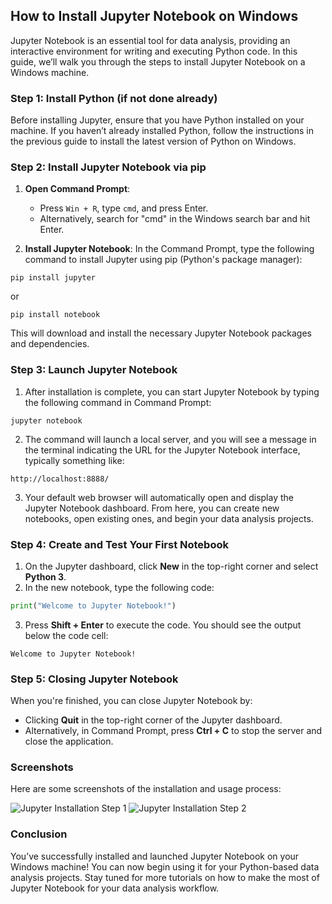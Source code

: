 ## How to Install Jupyter Notebook on Windows

Jupyter Notebook is an essential tool for data analysis, providing an interactive environment for writing and executing Python code. In this guide, we’ll walk you through the steps to install Jupyter Notebook on a Windows machine.

### **Step 1: Install Python (if not done already)**

Before installing Jupyter, ensure that you have Python installed on your machine. If you haven’t already installed Python, follow the instructions in the previous guide to install the latest version of Python on Windows.

### **Step 2: Install Jupyter Notebook via pip**

1. **Open Command Prompt**:
   - Press `Win + R`, type `cmd`, and press Enter.
   - Alternatively, search for "cmd" in the Windows search bar and hit Enter.

2. **Install Jupyter Notebook**:
   In the Command Prompt, type the following command to install Jupyter using pip (Python's package manager):

```shell
pip install jupyter
```
or 

```shell
pip install notebook
```

This will download and install the necessary Jupyter Notebook packages and dependencies.

### **Step 3: Launch Jupyter Notebook**

1. After installation is complete, you can start Jupyter Notebook by typing the following command in Command Prompt:

```shell
jupyter notebook
```

2. The command will launch a local server, and you will see a message in the terminal indicating the URL for the Jupyter Notebook interface, typically something like:

```plaintext
http://localhost:8888/
```

3. Your default web browser will automatically open and display the Jupyter Notebook dashboard. From here, you can create new notebooks, open existing ones, and begin your data analysis projects.

### **Step 4: Create and Test Your First Notebook**

1. On the Jupyter dashboard, click **New** in the top-right corner and select **Python 3**.
2. In the new notebook, type the following code:

```python
print("Welcome to Jupyter Notebook!")
```

3. Press **Shift + Enter** to execute the code. You should see the output below the code cell:

```plaintext
Welcome to Jupyter Notebook!
```

### **Step 5: Closing Jupyter Notebook**

When you're finished, you can close Jupyter Notebook by:
- Clicking **Quit** in the top-right corner of the Jupyter dashboard.
- Alternatively, in Command Prompt, press **Ctrl + C** to stop the server and close the application.

### **Screenshots**

Here are some screenshots of the installation and usage process:

![Jupyter Installation Step 1](jupyter_install_ss1.png)
![Jupyter Installation Step 2](jupyter_install_ss2.png)

### **Conclusion**

You’ve successfully installed and launched Jupyter Notebook on your Windows machine! You can now begin using it for your Python-based data analysis projects. Stay tuned for more tutorials on how to make the most of Jupyter Notebook for your data analysis workflow.
